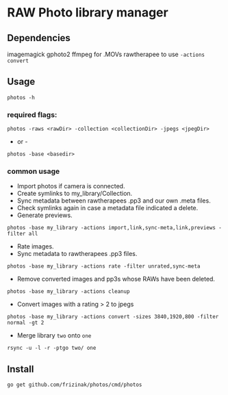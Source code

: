 # RAW Photo library manager

## Dependencies

imagemagick
gphoto2
ffmpeg for .MOVs
rawtherapee to use `-actions convert`

## Usage

`photos -h`

### required flags:

`photos -raws <rawDir> -collection <collectionDir> -jpegs <jpegDir>`

- or -

`photos -base <basedir>`

### common usage

- Import photos if camera is connected.
- Create symlinks to my_library/Collection.
- Sync metadata between rawtherapees .pp3 and our own .meta files.
- Check symlinks again in case a metadata file indicated a delete.
- Generate previews.

`photos -base my_library -actions import,link,sync-meta,link,previews -filter all`

- Rate images.
- Sync metadata to rawtherapees .pp3 files.

`photos -base my_library -actions rate -filter unrated,sync-meta`

- Remove converted images and pp3s whose RAWs have been deleted.

`photos -base my_library -actions cleanup`

- Convert images with a rating > 2 to jpegs

`photos -base my_library -actions convert -sizes 3840,1920,800 -filter normal -gt 2`

- Merge library `two` onto `one`

`rsync -u -l -r -ptgo two/ one`

## Install

`go get github.com/frizinak/photos/cmd/photos`

